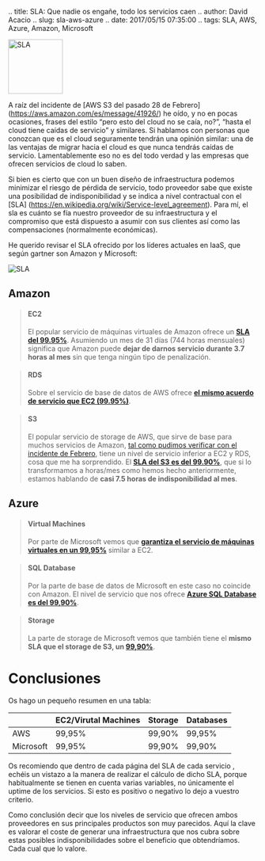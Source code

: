 .. title: SLA: Que nadie os engañe, todo los servicios caen
.. author: David Acacio
.. slug: sla-aws-azure
.. date: 2017/05/15 07:35:00
.. tags: SLA, AWS, Azure, Amazon, Microsoft

<img src='https://cloud.githubusercontent.com/assets/2761032/25993765/743e78a4-370b-11e7-9d3d-e8321c7d49c9.jpg' alt='SLA' class='align-left' height='110' width='110'/>

A raíz del incidente de [AWS S3 del pasado 28 de Febrero] (https://aws.amazon.com/es/message/41926/)  he oído, y no en pocas ocasiones, frases del estilo “pero esto del cloud no se caía, no?”, “hasta el cloud tiene caídas de servicio” y similares. 
Si hablamos con personas que conozcan que es el cloud seguramente tendrán una opinión similar: una de las ventajas de migrar hacia el cloud es que nunca tendrás caídas de servicio. Lamentablemente eso no es del todo verdad y las empresas que ofrecen servicios de cloud lo saben.

<!-- TEASER_END -->

Si bien es cierto que con un buen diseño de infraestructura podemos minimizar el riesgo de pérdida de servicio, todo proveedor sabe que existe una posibilidad de indisponibilidad y se indica a nivel contractual con el [SLA] (https://en.wikipedia.org/wiki/Service-level_agreement). Para mí, el sla es cuánto se fía nuestro proveedor de su infraestructura y el compromiso que está dispuesto a asumir con sus clientes así como las compensaciones (normalmente económicas).

He querido revisar el SLA ofrecido por los líderes actuales en IaaS, que según gartner son Amazon y Microsoft:

<img src='https://cloud.githubusercontent.com/assets/2761032/25993764/743c5f88-370b-11e7-9959-272f9beae788.png' alt='SLA' class='align-center'>

## Amazon

>#### EC2
>
>El popular servicio de máquinas virtuales de Amazon ofrece un **[SLA del 99.95%](https://aws.amazon.com/es/ec2/sla/)**. Asumiendo un mes de 31 días (744 horas mensuales) significa que Amazon puede **dejar de darnos servicio durante 3.7 horas al mes** sin que tenga ningún tipo de penalización.

>#### RDS
>
>Sobre el servicio de base de datos de AWS ofrece **[el mismo acuerdo de servicio que EC2 (99.95%)](https://aws.amazon.com/es/rds/sla/)**. 

>#### S3
>
>El popular servicio de storage de AWS, que sirve de base para muchos servicios de Amazon, [tal como pudimos verificar con el incidente de Febrero](https://aws.amazon.com/es/message/41926/), tiene un nivel de servicio inferior a EC2 y RDS, cosa que me ha sorprendido. El **[SLA del S3 es del 99.90%](https://aws.amazon.com/es/s3/sla/)**, que si lo transformamos a horas/mes como hemos hecho anteriormente,  estamos hablando de **casi 7.5 horas de indisponibilidad al mes**. 

## Azure 

>#### Virtual Machines
>
>Por parte de Microsoft vemos que **[garantiza el servicio de máquinas virtuales en un 99,95%](https://azure.microsoft.com/en-us/support/legal/sla/virtual-machines/v1_0/)** similar a EC2.

>#### SQL Database
>
>Por la parte de base de datos de Microsoft en este caso no coincide con Amazon. El nivel de servicio que nos ofrece **[Azure SQL Database es del 99,90%](https://azure.microsoft.com/en-us/support/legal/sla/sql-database/v1_0/)**.

>#### Storage
>
>La parte de storage de Microsoft vemos que también tiene el **mismo SLA que el storage de S3, un [99,90%](https://azure.microsoft.com/en-us/support/legal/sla/storage/v1_0/)**.

# Conclusiones

Os hago un pequeño resumen en una tabla:

|   | EC2/Virutal Machines | Storage | Databases |
|---|---|---|---|
| AWS | 99,95% | 99,90% | 99,95% |
| Microsoft | 99,95% | 99,90% | 99,90% |

Os recomiendo que dentro de cada página del SLA de cada servicio , echéis un vistazo a la manera de realizar el cálculo de dicho SLA, porque habitualmente se tienen en cuenta varias variables, no únicamente el uptime de los servicios. Si esto es positivo o negativo lo dejo a vuestro criterio.

Como conclusión decir que los niveles de servicio que ofrecen ambos proveedores en sus principales productos son muy parecidos. Aquí la clave es valorar el coste de generar una infraestructura que nos cubra sobre estas posibles indisponibilidades sobre el beneficio que obtendríamos. Cada cual que lo valore.
